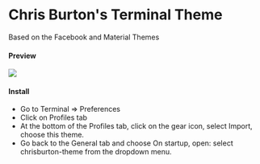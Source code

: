 # Chris Burton's Terminal Theme
Based on the Facebook and Material Themes


#### Preview

<img src="http://d.pr/i/19s00.png">

#### Install

- Go to Terminal => Preferences
- Click on Profiles tab
- At the bottom of the Profiles tab, click on the gear icon, select Import, choose this theme.
- Go back to the General tab and choose On startup, open: select chrisburton-theme from the dropdown menu.
